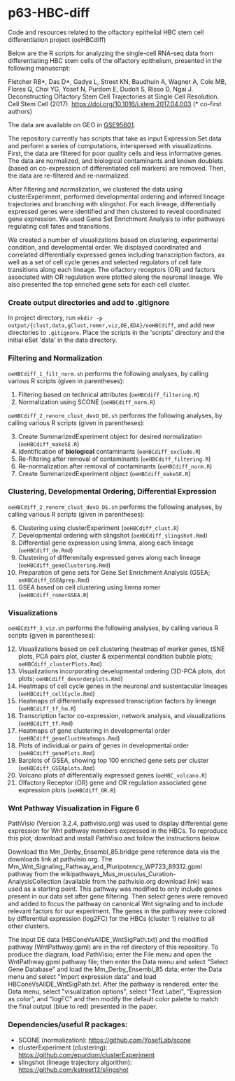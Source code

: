 # p63-HBC-diff
Code and resources related to the olfactory epithelial HBC stem cell differentiation project (oeHBCdiff)

Below are the R scripts for analyzing the single-cell RNA-seq data from differentiating HBC stem cells of the olfactory epithelium, presented in the following manuscript:

Fletcher RB\*, Das D\*, Gadye L, Street KN, Baudhuin A, Wagner A, Cole MB, Flores Q, Choi YG, Yosef N, Purdom E, Dudoit S, Risso D, Ngai J. Deconstructing Olfactory Stem Cell Trajectories at Single Cell Resolution. Cell Stem Cell (2017). https://doi.org/10.1016/j.stem.2017.04.003 (\* co-first authors)

The data are available on GEO in [GSE95601](https://www.ncbi.nlm.nih.gov/geo/query/acc.cgi?acc=GSE95601).

The repository currently has scripts that take as input Expression Set data and perform a series of computations, interspersed with visualizations. First, the data are filtered for poor quality cells and less informative genes. The data are normalized, and biological contaminants and known doublets (based on co-expression of differentiated cell markers) are removed. Then, the data are re-filtered and re-normalized.

After filtering and normalization, we clustered the data using clusterExperiment, performed developmental ordering and inferred lineage trajectories and branching with slingshot. For each lineage, differentially expressed genes were identified and then clustered to reveal coordinated gene expression. We used Gene Set Enrichment Analysis to infer pathways regulating cell fates and transitions.

We created a number of visualizations based on clustering, experimental condition, and developmental order. We displayed coordinated and correlated differentially expressed genes including transcription factors, as well as a set of cell cycle genes and selected regulators of cell fate transitions along each lineage. The olfactory receptors (OR) and factors associated with OR regulation were plotted along the neuronal lineage. We also presented the top enriched gene sets for each cell cluster. 


### Create output directories and add to .gitignore
In project directory, run `mkdir -p output/{clust,data,gClust,romer,viz,DE,EDA}/oeHBCdiff`, and add new directories to `.gitignore`. Place the scripts in the 'scripts' directory and the initial eSet 'data' in the data directory.

### Filtering and Normalization
`oeHBCdiff_1_filt_norm.sh` performs the following analyses, by calling various R scripts (given in parentheses):

1. Filtering based on technical attributes (`oeHBCdiff_filtering.R`)
2. Normalization using SCONE (`oeHBCdiff_norm.R`)

`oeHBCdiff_2_renorm_clust_devO_DE.sh` performs the following analyses, by calling various R scripts (given in parentheses):

3. Create SummarizedExperiment object for desired normalization (`oeHBCdiff_makeSE.R`)
4. Identification of **biological** contaminants (`oeHBCdiff_exclude.R`)
4. Re-filtering after removal of contaminants (`oeHBCdiff_filtering.R`)
4. Re-normalization after removal of contaminants (`oeHBCdiff_norm.R`)
5. Create SummarizedExperiment object (`oeHBCdiff_makeSE.R`)

### Clustering, Developmental Ordering, Differential Expression
`oeHBCdiff_2_renorm_clust_devO_DE.sh` performs the following analyses, by calling various R scripts (given in parentheses):

6. Clustering using clusterExperiment (`oeHBCdiff_clust.R`)
8. Developmental ordering with slingshot (`oeHBCdiff_slingshot.Rmd`)
9. Differential gene expression using limma, along each lineage (`oeHBCdiff_de.Rmd`)
10. Clustering of differenitally expressed genes along each lineage (`oeHBCdiff_geneClustering.Rmd`)
11. Preparation of gene sets for Gene Set Enrichment Analysis (GSEA; `oeHBCdiff_GSEAprep.Rmd`)
11. GSEA based on cell clustering using limma romer (`oeHBCdiff_romerGSEA.R`)

### Visualizations
`oeHBCdiff_3_viz.sh` performs the following analyses, by calling various R scripts (given in parentheses):

12. Visualizations based on cell clustering (heatmap of marker genes, tSNE plots, PCA pairs plot, cluster & experimental condition bubble plots; `oeHBCdiff_clusterPlots.Rmd`)
12. Visualizations incorporating developmental ordering (3D-PCA plots, dot plots; `oeHBCdiff_devorderplots.Rmd`)
12. Heatmaps of cell cycle genes in the neuronal and sustentacular lineages (`oeHBCdiff_cellCycle.Rmd`)
12. Heatmaps of differentially expressed transcription factors by lineage (`oeHBCdiff_tf_hm.R`)
12. Transcription factor co-expression, network analysis, and visualizations (`oeHBCdiff_tf.Rmd`)
13. Heatmaps of gene clustering in developmental order (`oeHBCdiff_geneClustHeatmaps.Rmd`)
13. Plots of individual or pairs of genes in developmental order (`oeHBCdiff_genePlots.Rmd`)
14. Barplots of GSEA, showing top 100 enriched gene sets per cluster (`oeHBCdiff_GSEAplots.Rmd`)
15. Volcano plots of differentially expressed genes (`oeHBC_volcano.R`)
16. Olfactory Receptor (OR) gene and OR regulation associated gene expression plots (`oeHBCdiff_OR.R`)

### Wnt Pathway Visualization in Figure 6
PathVisio (Version 3.2.4, pathvisio.org) was used to display differential gene expression for Wnt pathway members expressed in the HBCs.  To reproduce this plot, download and install PathVisio and follow the instructions below. 

Download the Mm_Derby_Ensembl_85.bridge gene reference data via the downloads link at pathvisio.org. The Mm_Wnt_Signaling_Pathway_and_Pluripotency_WP723_89312.gpml pathway from the wikipathways_Mus_musculus_Curation-AnalysisCollection (available from the pathvisio.org download link) was used as a starting point. This pathway was modified to only include genes present in our data set after gene filtering. Then select genes were removed and added to focus the pathway on canonical Wnt signaling and to include relevant factors for our experiment. The genes in the pathway were colored by differential expression (log2FC) for the HBCs (cluster 1) relative to all other clusters. 

The input DE data (HBConeVsAllDE_WntSigPath.txt) and the modified pathway (WntPathway.gpml) are in the ref directory of this repository. To produce the diagram, load PathVisio; enter the File menu and open the WntPathway.gpml pathway file; then enter the Data menu and select "Select Gene Database" and load the Mm_Derby_Ensembl_85 data; enter the Data menu and select "Import expression data" and load HBConeVsAllDE_WntSigPath.txt. After the pathway is rendered, enter the Data menu, select "visualization options", select "Text Label", "Expression as color", and "logFC" and then modify the default color palette to match the final output (blue to red) presented in the paper.


### Dependencies/useful R packages:

- SCONE (normalization): https://github.com/YosefLab/scone
- clusterExperiment (clustering): https://github.com/epurdom/clusterExperiment
- slingshot (lineage trajectory algorithm): https://github.com/kstreet13/slingshot
